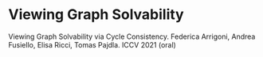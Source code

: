 # Viewing Graph Solvability
Viewing Graph Solvability via Cycle Consistency. Federica Arrigoni, Andrea Fusiello, Elisa Ricci, Tomas Pajdla. ICCV 2021 (oral)


